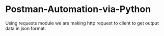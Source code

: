 # Postman-Automation-via-Python
Using requests module we are making http request to client to get output data in json format.
